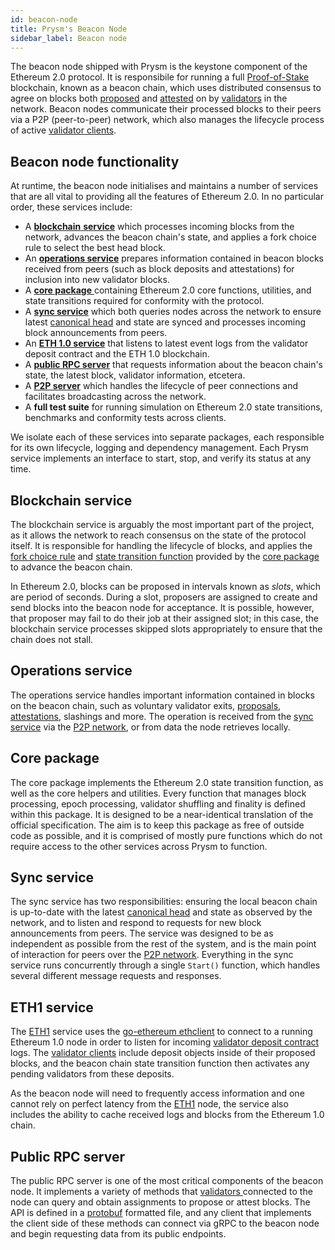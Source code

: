 ```yaml
---
id: beacon-node
title: Prysm's Beacon Node
sidebar_label: Beacon node
---
```


The beacon node shipped with Prysm is the keystone component of the Ethereum 2.0 protocol. It is responsibile for running a full [Proof-of-Stake](/docs/terminology#proof-of-stake-pos) blockchain, known as a beacon chain, which uses distributed consensus to agree on blocks both [proposed](/docs/terminology#proposal-propose) and [attested](/docs/terminology#attestation-attest) on by [validators](/docs/terminology#validator) in the network. Beacon nodes communicate their processed blocks to their peers via a P2P \(peer-to-peer\) network, which also manages the lifecycle process of active [validator clients](/how-prysm-works/validator-clients).

## Beacon node functionality

At runtime, the beacon node initialises and maintains a number of services that are all vital to providing all the features of Ethereum 2.0. In no particular order, these services include:

* A [**blockchain** **service**](#blockchain-service) which processes incoming blocks from the network, advances the beacon chain's state, and applies a fork choice rule to select the best head block.
* An [**operations service**](#operations-service) prepares information contained in beacon blocks received from peers \(such as block deposits and attestations\) for inclusion into new validator blocks.
* A [**core package** ](#core-package)containing Ethereum 2.0 core functions, utilities, and state transitions required for conformity with the protocol.
* A [**sync service**](#sync-service) which both queries nodes across the network to ensure latest [canonical head](/docs/terminology#canonical-head-block) and state are synced and processes incoming block announcements from peers.
* An [**ETH 1.0 service**](#eth1-service) that listens to latest event logs from the validator deposit contract and the ETH 1.0 blockchain.
* A [**public RPC server**](#public-rpc-server) that requests information about the beacon chain's state, the latest block, validator information, etcetera.
* A [**P2P server**](p2p-networking) which handles the lifecycle of peer connections and facilitates broadcasting across the network.
* A **full test suite** for running simulation on Ethereum 2.0 state transitions, benchmarks and conformity tests across clients.

We isolate each of these services into separate packages, each responsible for its own lifecycle, logging and dependency management. Each Prysm service implements an interface to start, stop, and verify its status at any time.

## Blockchain service

The blockchain service is arguably the most important part of the project, as it allows the network to reach consensus on the state of the protocol itself. It is responsible for handling the lifecycle of blocks, and applies the [fork choice rule](/docs/terminology#fork-choice-rule) and [state transition function](/docs/terminology#state-transition-function) provided by the [core package](#core-package) to advance the beacon chain.

In Ethereum 2.0, blocks can be proposed in intervals known as _slots_, which are period of seconds. During a slot, proposers are assigned to create and send blocks into the beacon node for acceptance. It is possible, however, that proposer may fail to do their job at their assigned slot; in this case, the blockchain service processes skipped slots appropriately to ensure that the chain does not stall.

## Operations service

The operations service handles important information contained in blocks on the beacon chain, such as voluntary validator exits, [proposals](/docs/terminology#proposal-propose), [attestations](/docs/terminology#attestation-attest), slashings and more. The operation is received from the [sync service](#sync-service) via the [P2P network](p2p-networking), or from data the node retrieves locally.

## Core package

The core package implements the Ethereum 2.0 state transition function, as well as the core helpers and utilities. Every function that manages block processing, epoch processing, validator shuffling and finality is defined within this package. It is designed to be a near-identical translation of the official specification. The aim is to keep this package as free of outside code as possible, and it is comprised of mostly pure functions which do not require access to the other services across Prysm to function.

## Sync service

The sync service has two responsibilities: ensuring the local beacon chain is up-to-date with the latest [canonical head](/docs/terminology#canonical-head-block) and state as observed by the network, and to listen and respond to requests for new block announcements from peers. The service was designed to be as independent as possible from the rest of the system, and is the main point of interaction for peers over the [P2P network](p2p-networking). Everything in the sync service runs concurrently through a single `Start()` function, which handles several different message requests and responses.

## ETH1 service

The [ETH1](/docs/terminology#eth1) service uses the [go-ethereum ethclient](https://github.com/ethereum/go-ethereum/tree/master/ethclient) to connect to a running Ethereum 1.0 node in order to listen for incoming [validator deposit contract](validator-deposit-contract) logs. The [validator clients](validator-clients) include deposit objects inside of their proposed blocks, and the beacon chain state transition function then activates any pending validators from these deposits.

As the beacon node will need to frequently access information and one cannot rely on perfect latency from the [ETH1](/docs/terminology#eth1) node, the service also includes the ability to cache received logs and blocks from the Ethereum 1.0 chain.

## Public RPC server

The public RPC server is one of the most critical components of the beacon node. It implements a variety of methods that [validators ](/docs/terminology#validator)connected to the node can query and obtain assignments to propose or attest blocks. The API is defined in a [protobuf](https://developers.google.com/protocol-buffers/) formatted file, and any client that implements the client side of these methods can connect via gRPC to the beacon node and begin requesting data from its public endpoints.
